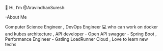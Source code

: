 👋 Hi, I’m @AravindhanSuresh

 -About Me 
 
 Computer Science Engineer , DevOps Engineer 💻 who can work on docker and kubes architecture , API developer - Open API swagger - Spring Boot , Performance Engineer - Gatling LoadRunner Cloud , Love to learn new techs


